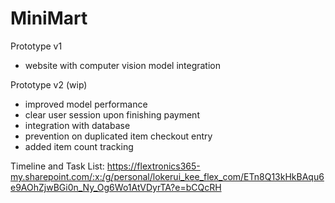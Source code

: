 # MiniMart

Prototype v1
- website with computer vision model integration

Prototype v2 (wip)
- improved model performance
- clear user session upon finishing payment
- integration with database
- prevention on duplicated item checkout entry
- added item count tracking
  
Timeline and Task List: 
https://flextronics365-my.sharepoint.com/:x:/g/personal/lokerui_kee_flex_com/ETn8Q13kHkBAqu6e9AOhZjwBGi0n_Ny_Og6Wo1AtVDyrTA?e=bCQcRH
